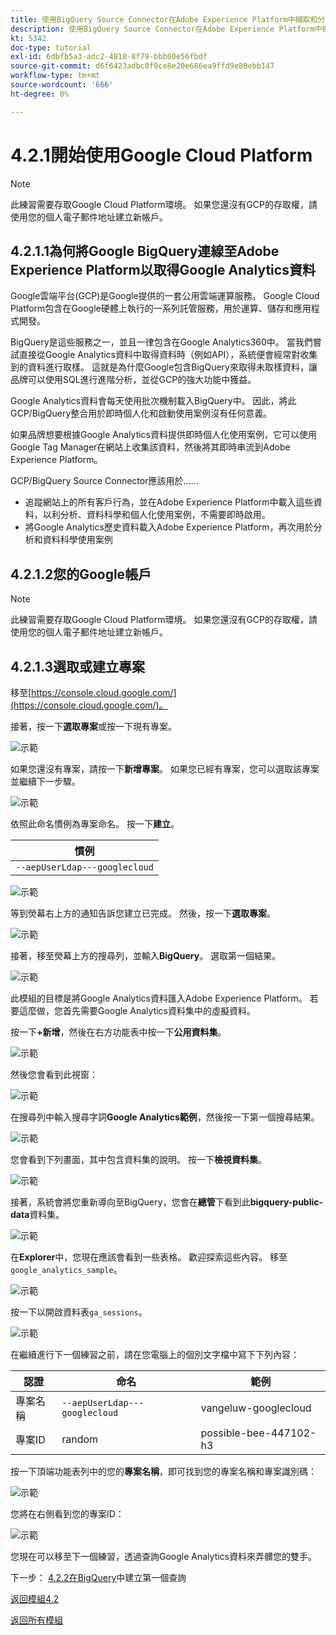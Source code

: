 ```yaml
---
title: 使用BigQuery Source Connector在Adobe Experience Platform中擷取和分析Google Analytics資料 — 建立您的Google Cloud Platform帳戶
description: 使用BigQuery Source Connector在Adobe Experience Platform中擷取和分析Google Analytics資料 — 建立您的Google Cloud Platform帳戶
kt: 5342
doc-type: tutorial
exl-id: 6dbfb5a3-adc2-4818-8f79-bbb00e56fbdf
source-git-commit: d6f6423adbc8f0ce8e20e686ea9ffd9e80ebb147
workflow-type: tm+mt
source-wordcount: '666'
ht-degree: 0%

---
```


# 4.2.1開始使用Google Cloud Platform

>[!NOTE]
>
>此練習需要存取Google Cloud Platform環境。 如果您還沒有GCP的存取權，請使用您的個人電子郵件地址建立新帳戶。

## 4.2.1.1為何將Google BigQuery連線至Adobe Experience Platform以取得Google Analytics資料

Google雲端平台(GCP)是Google提供的一套公用雲端運算服務。 Google Cloud Platform包含在Google硬體上執行的一系列託管服務，用於運算、儲存和應用程式開發。

BigQuery是這些服務之一，並且一律包含在Google Analytics360中。 當我們嘗試直接從Google Analytics資料中取得資料時（例如API），系統便會經常對收集到的資料進行取樣。 這就是為什麼Google包含BigQuery來取得未取樣資料，讓品牌可以使用SQL進行進階分析，並從GCP的強大功能中獲益。

Google Analytics資料會每天使用批次機制載入BigQuery中。 因此，將此GCP/BigQuery整合用於即時個人化和啟動使用案例沒有任何意義。

如果品牌想要根據Google Analytics資料提供即時個人化使用案例，它可以使用Google Tag Manager在網站上收集該資料，然後將其即時串流到Adobe Experience Platform。

GCP/BigQuery Source Connector應該用於……

- 追蹤網站上的所有客戶行為，並在Adobe Experience Platform中載入這些資料，以利分析、資料科學和個人化使用案例，不需要即時啟用。
- 將Google Analytics歷史資料載入Adobe Experience Platform，再次用於分析和資料科學使用案例

## 4.2.1.2您的Google帳戶

>[!NOTE]
>
>此練習需要存取Google Cloud Platform環境。 如果您還沒有GCP的存取權，請使用您的個人電子郵件地址建立新帳戶。

## 4.2.1.3選取或建立專案

移至[https://console.cloud.google.com/](https://console.cloud.google.com/)。

接著，按一下&#x200B;**選取專案**&#x200B;或按一下現有專案。

![示範](./images/ex12.png)

如果您還沒有專案，請按一下&#x200B;**新增專案**。 如果您已經有專案，您可以選取該專案並繼續下一步驟。

![示範](./images/ex1createproject.png)

依照此命名慣例為專案命名。 按一下&#x200B;**建立**。

| 慣例 |
| ----------------- |
| `--aepUserLdap---googlecloud` |

![示範](./images/ex13.png)

等到熒幕右上方的通知告訴您建立已完成。 然後，按一下&#x200B;**選取專案**。

![示範](./images/ex14.png)

接著，移至熒幕上方的搜尋列，並輸入&#x200B;**BigQuery**。 選取第一個結果。

![示範](./images/ex17.png)

此模組的目標是將Google Analytics資料匯入Adobe Experience Platform。 若要這麼做，您首先需要Google Analytics資料集中的虛擬資料。

按一下&#x200B;**+新增**，然後在右方功能表中按一下&#x200B;**公用資料集**。

![示範](./images/ex118.png)

然後您會看到此視窗：

![示範](./images/ex119.png)

在搜尋列中輸入搜尋字詞&#x200B;**Google Analytics範例**，然後按一下第一個搜尋結果。

![示範](./images/ex120.png)

您會看到下列畫面，其中包含資料集的說明。 按一下&#x200B;**檢視資料集**。

![示範](./images/ex121.png)

接著，系統會將您重新導向至BigQuery，您會在&#x200B;**總管**&#x200B;下看到此&#x200B;**bigquery-public-data**&#x200B;資料集。

![示範](./images/ex122a.png)

在&#x200B;**Explorer**&#x200B;中，您現在應該會看到一些表格。 歡迎探索這些內容。 移至`google_analytics_sample`。

![示範](./images/ex122.png)

按一下以開啟資料表`ga_sessions`。

![示範](./images/ex123.png)

在繼續進行下一個練習之前，請在您電腦上的個別文字檔中寫下下列內容：

| 認證 | 命名 | 範例 |
| ----------------- |-------------| -------------|
| 專案名稱 | `--aepUserLdap---googlecloud` | vangeluw-googlecloud |
| 專案ID | random | possible-bee-447102-h3 |

按一下頂端功能表列中的您的&#x200B;**專案名稱**，即可找到您的專案名稱和專案識別碼：

![示範](./images/ex1projectMenu.png)

您將在右側看到您的專案ID：

![示範](./images/ex1projetcselection.png)

您現在可以移至下一個練習，透過查詢Google Analytics資料來弄髒您的雙手。

下一步： [4.2.2在BigQuery](./ex2.md)中建立第一個查詢

[返回模組4.2](./customer-journey-analytics-bigquery-gcp.md)

[返回所有模組](./../../../overview.md)

